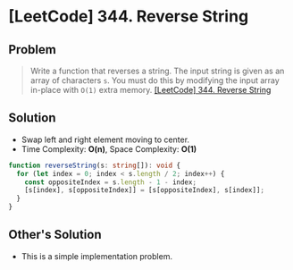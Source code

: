 # [LeetCode] 344. Reverse String

## Problem

> Write a function that reverses a string. The input string is given as an array of characters `s`.
> You must do this by modifying the input array in-place with `O(1)` extra memory.
> [[LeetCode] 344. Reverse String](https://leetcode.com/problems/reverse-string/description/)

## Solution

- Swap left and right element moving to center.
- Time Complexity: **O(n)**, Space Complexity: **O(1)**

```typescript
function reverseString(s: string[]): void {
  for (let index = 0; index < s.length / 2; index++) {
    const oppositeIndex = s.length - 1 - index;
    [s[index], s[oppositeIndex]] = [s[oppositeIndex], s[index]];
  }
}
```

## Other's Solution

- This is a simple implementation problem.
